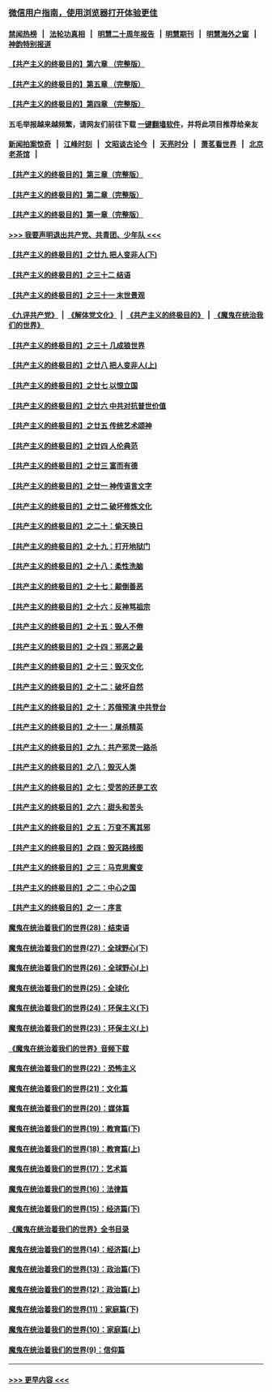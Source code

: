 ### [微信用户指南，使用浏览器打开体验更佳](https://github.com/gfw-breaker/banned-news1/blob/master/indexes/wechat-guide.md?t=0)
#### [禁闻热榜](热点新闻.md?t=0)  &nbsp;&nbsp;|&nbsp;&nbsp; [法轮功真相](https://github.com/gfw-breaker/truth/blob/master/README.md?t=0) &nbsp;&nbsp;|&nbsp;&nbsp; [明慧二十周年报告](https://github.com/gfw-breaker/mh-reports/blob/master/README.md?t=0) &nbsp;&nbsp;|&nbsp;&nbsp;[明慧期刊](https://github.com/gfw-breaker/mh-qikan) &nbsp;&nbsp;|&nbsp;&nbsp; [明慧海外之窗](https://github.com/gfw-breaker/mh-news/blob/master/README.md?t=0) &nbsp;&nbsp;|&nbsp;&nbsp; [神韵特别报道](https://github.com/gfw-breaker/mh-news/blob/master/shenyun.md?t=0)
#### [【共产主义的终极目的】第六章 （完整版）](../pages/nsc422/n11428913.md?t=02061133) 
#### [【共产主义的终极目的】第五章 （完整版）](../pages/nsc422/n11428912.md?t=02061133) 
#### [【共产主义的终极目的】第四章 （完整版）](../pages/nsc422/n11428907.md?t=02061133) 
#### 五毛举报越来越频繁，请网友们前往下载 [一键翻墙软件](https://github.com/gfw-breaker/ssr-accounts)，并将此项目推荐给亲友
#### [新闻拍案惊奇](https://github.com/gfw-breaker/banned-news1/blob/master/pages/link4.md) &nbsp;&nbsp;|&nbsp;&nbsp; [江峰时刻](https://github.com/gfw-breaker/banned-news1/blob/master/pages/link4.md) &nbsp;&nbsp;|&nbsp;&nbsp; [文昭谈古论今](https://github.com/gfw-breaker/banned-news1/blob/master/pages/link4.md) &nbsp;&nbsp;|&nbsp;&nbsp; [天亮时分](https://github.com/gfw-breaker/banned-news1/blob/master/pages/link4.md) &nbsp;&nbsp;|&nbsp;&nbsp; [萧茗看世界](https://github.com/gfw-breaker/banned-news1/blob/master/pages/link4.md) &nbsp;&nbsp;|&nbsp;&nbsp; [北京老茶馆](https://github.com/gfw-breaker/banned-news1/blob/master/pages/link4.md) &nbsp;&nbsp;|&nbsp;&nbsp; 
#### [【共产主义的终极目的】第三章（完整版）](../pages/nsc422/n11428848.md?t=02061133) 
#### [【共产主义的终极目的】第二章（完整版）](../pages/nsc422/n11428831.md?t=02061133) 
#### [【共产主义的终极目的】第一章（完整版）](../pages/nsc422/n11417651.md?t=02061133) 
#### [>>> 我要声明退出共产党、共青团、少年队 <<<](https://github.com/begood0513/goodnews/blob/master/quit/letter.md) 
#### [【共产主义的终极目的】之廿九 把人变非人(下)](../pages/nsc422/n11344140.md?t=02061133) 
#### [【共产主义的终极目的】之三十二 结语](../pages/nsc422/n11360535.md?t=02061133) 
#### [【共产主义的终极目的】之三十一 末世景观](../pages/nsc422/n11351129.md?t=02061133) 
#### [《九评共产党》](https://github.com/begood0513/9ping.md/blob/master/README.md) &nbsp;|&nbsp; [《解体党文化》](../../../../jtdwh.md/blob/master/README.md)  &nbsp;|&nbsp; [《共产主义的终极目的》](../../../../gczydzjmd.md/blob/master/README.md) &nbsp;|&nbsp; [《魔鬼在统治我们的世界》](../../../../mgztzwmdsj.md/blob/master/README.md) 
#### [【共产主义的终极目的】之三十 几成狼世界](../pages/nsc422/n11348280.md?t=02061133) 
#### [【共产主义的终极目的】之廿八 把人变非人(上)](../pages/nsc422/n11340492.md?t=02061133) 
#### [【共产主义的终极目的】之廿七 以恨立国](../pages/nsc422/n11336944.md?t=02061133) 
#### [【共产主义的终极目的】之廿六 中共对抗普世价值](../pages/nsc422/n11324785.md?t=02061133) 
#### [【共产主义的终极目的】之廿五 传统艺术颂神](../pages/nsc422/n11296396.md?t=02061133) 
#### [【共产主义的终极目的】之廿四 人伦典范](../pages/nsc422/n11296397.md?t=02061133) 
#### [【共产主义的终极目的】之廿三 富而有德](../pages/nsc422/n11283598.md?t=02061133) 
#### [【共产主义的终极目的】之廿一 神传语言文字](../pages/nsc422/n11263265.md?t=02061133) 
#### [【共产主义的终极目的】之廿二 破坏修炼文化](../pages/nsc422/n11245728.md?t=02061133) 
#### [【共产主义的终极目的】之二十：偷天换日](../pages/nsc422/n11238846.md?t=02061133) 
#### [【共产主义的终极目的】之十九：打开地狱门](../pages/nsc422/n11206376.md?t=02061133) 
#### [【共产主义的终极目的】之十八：柔性洗脑](../pages/nsc422/n11199994.md?t=02061133) 
#### [【共产主义的终极目的】之十七：颠倒善恶](../pages/nsc422/n11179782.md?t=02061133) 
#### [【共产主义的终极目的】之十六：反神骂祖宗](../pages/nsc422/n11166798.md?t=02061133) 
#### [【共产主义的终极目的】之十五：毁人不倦](../pages/nsc422/n11166792.md?t=02061133) 
#### [【共产主义的终极目的】之十四：邪恶之最](../pages/nsc422/n11150249.md?t=02061133) 
#### [【共产主义的终极目的】之十三：毁灭文化](../pages/nsc422/n11135227.md?t=02061133) 
#### [【共产主义的终极目的】之十二：破坏自然](../pages/nsc422/n11135214.md?t=02061133) 
#### [【共产主义的终极目的】之十：苏俄预演 中共登台](../pages/nsc422/n11118424.md?t=02061133) 
#### [【共产主义的终极目的】之十一：屠杀精英](../pages/nsc422/n11118442.md?t=02061133) 
#### [【共产主义的终极目的】之九：共产邪灵一路杀](../pages/nsc422/n11114139.md?t=02061133) 
#### [【共产主义的终极目的】之八：毁灭人类](../pages/nsc422/n11108503.md?t=02061133) 
#### [【共产主义的终极目的】之七：受苦的还是工农](../pages/nsc422/n11101809.md?t=02061133) 
#### [【共产主义的终极目的】之六：甜头和苦头](../pages/nsc422/n11096971.md?t=02061133) 
#### [【共产主义的终极目的】之五：万变不离其邪](../pages/nsc422/n11091285.md?t=02061133) 
#### [【共产主义的终极目的】之四：毁灭路线图](../pages/nsc422/n11086284.md?t=02061133) 
#### [【共产主义的终极目的】之三：马克思魔变](../pages/nsc422/n11061941.md?t=02061133) 
#### [【共产主义的终极目的】之二：中心之国](../pages/nsc422/n11047728.md?t=02061133) 
#### [【共产主义的终极目的】之一：序言](../pages/nsc422/n11086077.md?t=02061133) 
#### [魔鬼在统治着我们的世界(28)：结束语](../pages/nsc422/n10936246.md?t=02061133) 
#### [魔鬼在统治着我们的世界(27)：全球野心(下)](../pages/nsc422/n10928319.md?t=02061133) 
#### [魔鬼在统治着我们的世界(26)：全球野心(上)](../pages/nsc422/n10900318.md?t=02061133) 
#### [魔鬼在统治着我们的世界(25)：全球化](../pages/nsc422/n10788205.md?t=02061133) 
#### [魔鬼在统治着我们的世界(24)：环保主义(下)](../pages/nsc422/n10695307.md?t=02061133) 
#### [魔鬼在统治着我们的世界(23)：环保主义(上)](../pages/nsc422/n10688613.md?t=02061133) 
#### [《魔鬼在统治着我们的世界》音频下载](../pages/nsc422/n10635553.md?t=02061133) 
#### [魔鬼在统治着我们的世界(22)：恐怖主义](../pages/nsc422/n10614727.md?t=02061133) 
#### [魔鬼在统治着我们的世界(21)：文化篇](../pages/nsc422/n10597706.md?t=02061133) 
#### [魔鬼在统治着我们的世界(20)：媒体篇](../pages/nsc422/n10586579.md?t=02061133) 
#### [魔鬼在统治着我们的世界(19)：教育篇(下)](../pages/nsc422/n10564808.md?t=02061133) 
#### [魔鬼在统治着我们的世界(18)：教育篇(上)](../pages/nsc422/n10526970.md?t=02061133) 
#### [魔鬼在统治着我们的世界(17)：艺术篇](../pages/nsc422/n10499093.md?t=02061133) 
#### [魔鬼在统治着我们的世界(16)：法律篇](../pages/nsc422/n10485969.md?t=02061133) 
#### [魔鬼在统治着我们的世界(15)：经济篇(下)](../pages/nsc422/n10469975.md?t=02061133) 
#### [《魔鬼在统治着我们的世界》全书目录](../pages/nsc422/n10464261.md?t=02061133) 
#### [魔鬼在统治着我们的世界(14)：经济篇(上)](../pages/nsc422/n10457370.md?t=02061133) 
#### [魔鬼在统治着我们的世界(13)：政治篇(下)](../pages/nsc422/n10448270.md?t=02061133) 
#### [魔鬼在统治着我们的世界(12)：政治篇(上)](../pages/nsc422/n10444576.md?t=02061133) 
#### [魔鬼在统治着我们的世界(11)：家庭篇(下)](../pages/nsc422/n10440961.md?t=02061133) 
#### [魔鬼在统治着我们的世界(10)：家庭篇(上)](../pages/nsc422/n10435448.md?t=02061133) 
#### [魔鬼在统治着我们的世界(9)：信仰篇](../pages/nsc422/n10432159.md?t=02061133) 

----
#### [ >>> 更早内容 <<< ](../indexes/nsc422-earlier.md)
